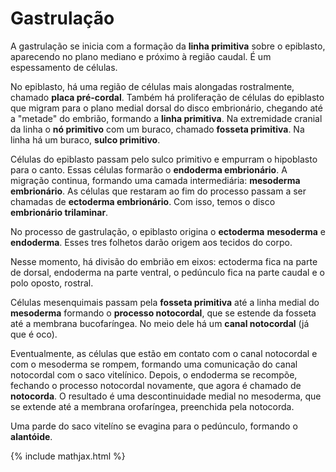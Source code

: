 # Gastrulação

A gastrulação se inicia com a formação da **linha primitiva** sobre o epiblasto, aparecendo no plano mediano e próximo à região caudal. É um espessamento de células.

No epiblasto, há uma região de células mais alongadas rostralmente, chamado **placa pré-cordal**. Também há proliferação de células do epiblasto que migram para o plano medial dorsal do disco embrionário, chegando até a "metade" do embrião, formando a **linha primitiva**. Na extremidade cranial da linha o **nó primitivo** com um buraco, chamado **fosseta primitiva**. Na linha há um buraco, **sulco primitivo**.

Células do epiblasto passam pelo sulco primitivo e empurram o hipoblasto para o canto. Essas células formarão o **endoderma embrionário**. A migração continua, formando uma camada intermediária: **mesoderma embrionário**. As células que restaram ao fim do processo passam a ser chamadas de **ectoderma embrionário**. Com isso, temos o disco **embrionário trilaminar**.

No processo de gastrulação, o epiblasto origina o **ectoderma** **mesoderma** e **endoderma**. Esses tres folhetos darão origem aos tecidos do corpo.

Nesse momento, há divisão do embrião em eixos: ectoderma fica na parte de dorsal, endoderma na parte ventral, o pedúnculo fica na parte caudal e o polo oposto, rostral.

Células mesenquimais passam pela **fosseta primitiva** até a linha medial do **mesoderma** formando o **processo notocordal**, que se estende da fosseta até a membrana bucofaríngea. No meio dele há um **canal notocordal** (já que é oco). 

Eventualmente, as células que estão em contato com o canal notocordal e com o mesoderma se rompem, formando uma comunicação do canal notocordal com o saco vitelínico. Depois, o endoderma se recompõe, fechando o processo notocordal novamente, que agora é chamado de **notocorda**. O resultado é uma descontinuidade medial no mesoderma, que se extende até a membrana orofaríngea, preenchida pela notocorda.

Uma parde do saco vitelíno se evagina para o pedúnculo, formando o **alantóide**.

{% include mathjax.html %}